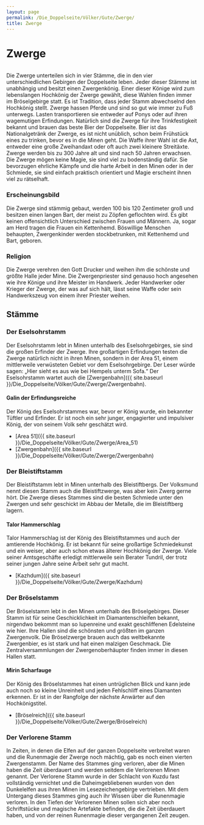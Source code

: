 ```yaml
---
layout: page
permalink: /Die_Doppelseite/Völker/Gute/Zwerge/
title: Zwerge
---
```


# Zwerge

<img alt="" src="{{ site.baseurl }}/assets/images/rassen/zwerge.jpg" />

Die Zwerge unterteilen sich in vier Stämme, die in den vier unterschiedlichen Gebirgen der Doppelseite leben. Jeder dieser Stämme ist unabhängig und besitzt einen Zwergenkönig. Einer dieser Könige wird zum lebenslangen Hochkönig der Zwerge gewählt, diese Wahlen finden immer im Bröselgebirge statt. Es ist Tradition, dass jeder Stamm abwechselnd den Hochkönig stellt. Zwerge hassen Pferde und sind so gut wie immer zu Fuß unterwegs. Lasten transportieren sie entweder auf Ponys oder auf ihren wagemutigen Erfindungen. Natürlich sind die Zwerge für ihre Trinkfestigkeit bekannt und brauen das beste Bier der Doppelseite. Bier ist das Nationalgetränk der Zwerge, es ist nicht unüblich, schon beim Frühstück eines zu trinken, bevor es in die Minen geht. Die Waffe ihrer Wahl ist die Axt, entweder eine große Zweihandaxt oder oft auch zwei kleinere Streitäxte. Zwerge werden bis zu 300 Jahre alt und sind nach 50 Jahren erwachsen. Die Zwerge mögen keine Magie, sie sind viel zu bodenständig dafür. Sie bevorzugen ehrliche Kämpfe und die harte Arbeit in den Minen oder in der Schmiede, sie sind einfach praktisch orientiert und Magie erscheint ihnen viel zu rätselhaft.

### Erscheinungsbild

Die Zwerge sind stämmig gebaut, werden 100 bis 120 Zentimeter groß und besitzen einen langen Bart, der meist zu Zöpfen geflochten wird. Es gibt keinen offensichtlich Unterschied zwischen Frauen und Männern. Ja, sogar am Herd tragen die Frauen ein Kettenhemd. Böswillige Menschen behaupten, Zwergenkinder werden stockbetrunken, mit Kettenhemd und Bart, geboren.

### Religion

Die Zwerge verehren den Gott Drucker und weihen ihm die schönste und größte Halle jeder Mine. Die Zwergenpriester sind genauso hoch angesehen wie ihre Könige und ihre Meister im Handwerk. Jeder Handwerker oder Krieger der Zwerge, der was auf sich hält, lässt seine Waffe oder sein Handwerkszeug von einem ihrer Priester weihen.

## Stämme

### Der Eselsohrstamm

Der Eselsohrstamm lebt in Minen unterhalb des Eselsohrgebirges, sie sind die großen Erfinder der Zwerge. Ihre großartigen Erfindungen testen die Zwerge natürlich nicht in ihren Minen, sondern in der Area 51, einem mittlerweile verwüsteten Gebiet vor dem Eselsohrgebirge. Der Leser würde sagen: &bdquo;Hier sieht es aus wie bei Hempels unterm Sofa.&ldquo; Der Eselsohrstamm wartet auch die [Zwergenbahn]({{ site.baseurl }}/Die_Doppelseite/Völker/Gute/Zwerge/Zwergenbahn).

#### Galin der Erfindungsreiche

Der König des Eselsohrstammes war, bevor er König wurde, ein bekannter Tüftler und Erfinder. Er ist noch ein sehr junger, engagierter und impulsiver König, der von seinem Volk sehr geschätzt wird.

- [Area 51]({{ site.baseurl }}/Die_Doppelseite/Völker/Gute/Zwerge/Area_51)
- [Zwergenbahn]({{ site.baseurl }}/Die_Doppelseite/Völker/Gute/Zwerge/Zwergenbahn)

### Der Bleistiftstamm

Der Bleistiftstamm lebt in Minen unterhalb des Bleistiftbergs. Der Volksmund nennt diesen Stamm auch die Bleistiftzwerge, was aber kein Zwerg gerne hört. Die Zwerge dieses Stammes sind die besten Schmiede unter den Zwergen und sehr geschickt im Abbau der Metalle, die im Bleistiftberg lagern.

#### Talor Hammerschlag

Talor Hammerschlag ist der König des Bleistiftstammes und auch der amtierende Hochkönig. Er ist bekannt für seine großartige Schmiedekunst und ein weiser, aber auch schon etwas älterer Hochkönig der Zwerge. Viele seiner Amtsgeschäfte erledigt mittlerweile sein Berater Tundril, der trotz seiner jungen Jahre seine Arbeit sehr gut macht.

- [Kazhdum]({{ site.baseurl }}/Die_Doppelseite/Völker/Gute/Zwerge/Kazhdum)

### Der Bröselstamm

Der Bröselstamm lebt in den Minen unterhalb des Bröselgebirges. Dieser Stamm ist für seine Geschicklichkeit im Diamantenschleifen bekannt, nirgendwo bekommt man so lupenreine und exakt geschliffenen Edelsteine wie hier. Ihre Hallen sind die schönsten und größten im ganzen Zwergenvolk. Die Bröselzwerge brauen auch das weltbekannte Zwergenbier, es ist stark und hat einen malzigen Geschmack. Die Zentralversammlungen der Zwergenoberhäupter finden immer in diesen Hallen statt.

#### Mirin Scharfauge

Der König des Bröselstammes hat einen untrüglichen Blick und kann jede auch noch so kleine Unreinheit und jeden Fehlschliff eines Diamanten erkennen. Er ist in der Rangfolge der nächste Anwärter auf den Hochkönigstitel.

- [Bröselreich]({{ site.baseurl }}/Die_Doppelseite/Völker/Gute/Zwerge/Bröselreich)

### Der Verlorene Stamm

In Zeiten, in denen die Elfen auf der ganzen Doppelseite verbreitet waren und die Runenmagie der Zwerge noch mächtig, gab es noch einen vierten Zwergenstamm. Der Name des Stammes ging verloren, aber die Minen haben die Zeit überdauert und werden seitdem die Verlorenen Minen genannt. Der Verlorene Stamm wurde in der Schlacht von Kuzdu fast vollständig vernichtet und die Daheimgebliebenen wurden von den Dunkelelfen aus ihren Minen im Lesezeichengebirge vertrieben. Mit dem Untergang dieses Stammes ging auch ihr Wissen über die Runenmagie verloren. In den Tiefen der Verlorenen Minen sollen sich aber noch Schriftstücke und magische Artefakte befinden, die die Zeit überdauert haben, und von der reinen Runenmagie dieser vergangenen Zeit zeugen.

